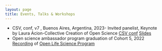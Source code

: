 ```yaml
---
layout: page
title: Events, Talks & Workshops
---
```


- CSV, conf, v7 , Buenos Aires, Argentina, 2023- Invited panelist, Keynote by Laura Acion-Collective Creation of Open Science [CSV conf](https://csvconf.com/2023/2023/speakers/) [Slides](https://docs.google.com/presentation/d/1UWmJnNWZhDxASFCGARluvWXSfF5zxMHxdqMdUI9L6Ks/edit?usp=sharing)
- Open science ambassador program graduation of Cohort 5, 2022 [Recording](https://youtu.be/m6VP3GHGj-g?list=PL1CvC6Ez54KCDNhueLfx7G3UEqO3LLxjE&t=1622) of [Open Life Science Program](https://openlifesci.org/openseeds/ols-5/projects-participants.html#projects)
